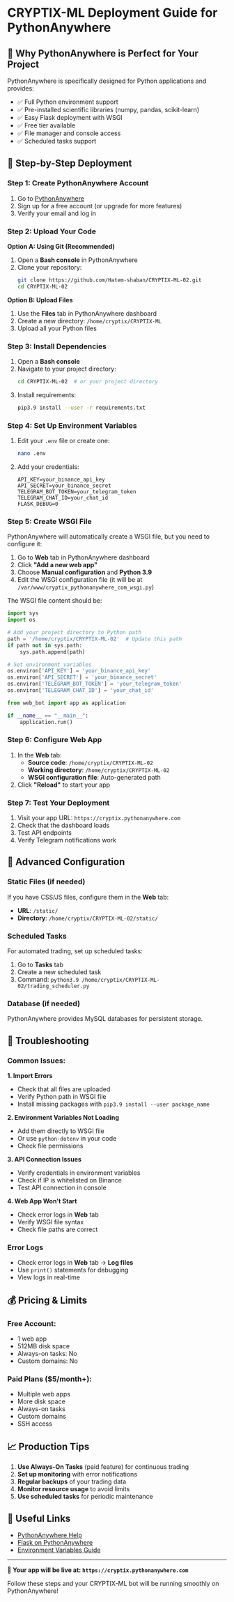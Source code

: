 # CRYPTIX-ML Deployment Guide for PythonAnywhere

## 🐍 Why PythonAnywhere is Perfect for Your Project

PythonAnywhere is specifically designed for Python applications and provides:
- ✅ Full Python environment support
- ✅ Pre-installed scientific libraries (numpy, pandas, scikit-learn)
- ✅ Easy Flask deployment with WSGI
- ✅ Free tier available
- ✅ File manager and console access
- ✅ Scheduled tasks support

## 🚀 Step-by-Step Deployment

### Step 1: Create PythonAnywhere Account
1. Go to [PythonAnywhere](https://www.pythonanywhere.com)
2. Sign up for a free account (or upgrade for more features)
3. Verify your email and log in

### Step 2: Upload Your Code

**Option A: Using Git (Recommended)**
1. Open a **Bash console** in PythonAnywhere
2. Clone your repository:
   ```bash
   git clone https://github.com/Hatem-shaban/CRYPTIX-ML-02.git
   cd CRYPTIX-ML-02
   ```

**Option B: Upload Files**
1. Use the **Files** tab in PythonAnywhere dashboard
2. Create a new directory: `/home/cryptix/CRYPTIX-ML`
3. Upload all your Python files

### Step 3: Install Dependencies
1. Open a **Bash console**
2. Navigate to your project directory:
   ```bash
   cd CRYPTIX-ML-02  # or your project directory
   ```
3. Install requirements:
   ```bash
   pip3.9 install --user -r requirements.txt
   ```

### Step 4: Set Up Environment Variables
1. Edit your `.env` file or create one:
   ```bash
   nano .env
   ```
2. Add your credentials:
   ```
   API_KEY=your_binance_api_key
   API_SECRET=your_binance_secret
   TELEGRAM_BOT_TOKEN=your_telegram_token
   TELEGRAM_CHAT_ID=your_chat_id
   FLASK_DEBUG=0
   ```

### Step 5: Create WSGI File
PythonAnywhere will automatically create a WSGI file, but you need to configure it:

1. Go to **Web** tab in PythonAnywhere dashboard
2. Click **"Add a new web app"**
3. Choose **Manual configuration** and **Python 3.9**
4. Edit the WSGI configuration file (it will be at `/var/www/cryptix_pythonanywhere_com_wsgi.py`)

The WSGI file content should be:
```python
import sys
import os

# Add your project directory to Python path
path = '/home/cryptix/CRYPTIX-ML-02'  # Update this path
if path not in sys.path:
    sys.path.append(path)

# Set environment variables
os.environ['API_KEY'] = 'your_binance_api_key'
os.environ['API_SECRET'] = 'your_binance_secret'
os.environ['TELEGRAM_BOT_TOKEN'] = 'your_telegram_token'
os.environ['TELEGRAM_CHAT_ID'] = 'your_chat_id'

from web_bot import app as application

if __name__ == "__main__":
    application.run()
```

### Step 6: Configure Web App
1. In the **Web** tab:
   - **Source code**: `/home/cryptix/CRYPTIX-ML-02`
   - **Working directory**: `/home/cryptix/CRYPTIX-ML-02`
   - **WSGI configuration file**: Auto-generated path
2. Click **"Reload"** to start your app

### Step 7: Test Your Deployment
1. Visit your app URL: `https://cryptix.pythonanywhere.com`
2. Check that the dashboard loads
3. Test API endpoints
4. Verify Telegram notifications work

## 🔧 Advanced Configuration

### Static Files (if needed)
If you have CSS/JS files, configure them in the **Web** tab:
- **URL**: `/static/`
- **Directory**: `/home/cryptix/CRYPTIX-ML-02/static/`

### Scheduled Tasks
For automated trading, set up scheduled tasks:
1. Go to **Tasks** tab
2. Create a new scheduled task
3. Command: `python3.9 /home/cryptix/CRYPTIX-ML-02/trading_scheduler.py`

### Database (if needed)
PythonAnywhere provides MySQL databases for persistent storage.

## 🐛 Troubleshooting

### Common Issues:

**1. Import Errors**
- Check that all files are uploaded
- Verify Python path in WSGI file
- Install missing packages with `pip3.9 install --user package_name`

**2. Environment Variables Not Loading**
- Add them directly to WSGI file
- Or use `python-dotenv` in your code
- Check file permissions

**3. API Connection Issues**
- Verify credentials in environment variables
- Check if IP is whitelisted on Binance
- Test API connection in console

**4. Web App Won't Start**
- Check error logs in **Web** tab
- Verify WSGI file syntax
- Check file paths are correct

### Error Logs
- Check error logs in **Web** tab → **Log files**
- Use `print()` statements for debugging
- View logs in real-time

## 💰 Pricing & Limits

### Free Account:
- 1 web app
- 512MB disk space
- Always-on tasks: No
- Custom domains: No

### Paid Plans ($5/month+):
- Multiple web apps
- More disk space
- Always-on tasks
- Custom domains
- SSH access

## 📈 Production Tips

1. **Use Always-On Tasks** (paid feature) for continuous trading
2. **Set up monitoring** with error notifications
3. **Regular backups** of your trading data
4. **Monitor resource usage** to avoid limits
5. **Use scheduled tasks** for periodic maintenance

## 🔗 Useful Links

- [PythonAnywhere Help](https://help.pythonanywhere.com/)
- [Flask on PythonAnywhere](https://help.pythonanywhere.com/pages/Flask/)
- [Environment Variables Guide](https://help.pythonanywhere.com/pages/environment-variables-for-web-apps/)

---

**🎯 Your app will be live at: `https://cryptix.pythonanywhere.com`**

Follow these steps and your CRYPTIX-ML bot will be running smoothly on PythonAnywhere!

